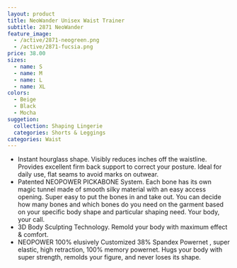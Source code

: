 ```yaml
---
layout: product
title: NeoWander Unisex Waist Trainer
subtitle: 2871 NeoWander
feature_image:
  - /active/2871-neogreen.png
  - /active/2871-fucsia.png
price: 38.00
sizes:
  - name: S
  - name: M
  - name: L
  - name: XL
colors:
  - Beige
  - Black
  - Mocha
suggetion: 
  collection: Shaping Lingerie
  categories: Shorts & Leggings
categories: Waist
---
```


-  Instant hourglass shape. Visibly reduces inches off the waistline. Provides excellent firm back support to correct your posture. Ideal for daily use, flat seams to avoid marks on outwear.
-  Patented NEOPOWER PICKABONE System. Each bone has its own magic tunnel made of smooth silky material with an easy access opening. Super easy to put the bones in and take out. You can decide how many bones and which bones do you need on the garment based on your specific body shape and particular shaping need. Your body, your call.
-  3D Body Sculpting Technology. Remold your body with maximum effect & comfort.
-  NEOPOWER 100% elusively Customized 38% Spandex Powernet , super elastic, high retraction, 100% memory powernet. Hugs your body with super strength, remolds your figure, and never loses its shape. 
